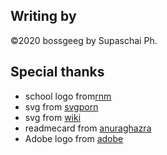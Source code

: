 ## Writing by <br>
©2020 bossgeeg by Supaschai Ph.

## Special thanks
+ school logo from[rnm](http://new.rnm.ac.th/)
+ svg from [svgporn](https://svgporn.com/)
+ svg from [wiki](https://www.wikipedia.org/)
+ readmecard from [anuraghazra](https://github.com/anuraghazra/github-readme-stats)
+ Adobe logo from [adobe](https://www.adobe.com/th_th/)

